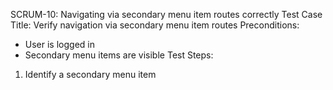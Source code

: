 SCRUM-10: Navigating via secondary menu item routes correctly
Test Case Title: Verify navigation via secondary menu item routes
Preconditions:
- User is logged in
- Secondary menu items are visible
Test Steps:
1. Identify a secondary menu item <title>
2. Click on the <title> menu item
Expected Result:
- The router navigates to <url>
- The item <title> has the "selected" active class

SCRUM-9: Navigating via primary menu item routes correctly and sets active state
Test Case Title: Verify navigation and active state of primary menu items
Preconditions:
- User is logged in
- Primary menu items with icons are visible
Test Steps:
1. Identify a primary menu item <title> with icon <icon>
2. Click on the <title> menu item
Expected Result:
- The router navigates to <url>
- The menu item <title> has the "selected" active class
- All other menu items do not have the "selected" class
- On mobile, the menu closes after navigation and focus moves to the main page heading

SCRUM-8: Switching between breakpoints recalculates the layout
Test Case Title: Verify layout recalculation on breakpoint changes
Preconditions:
- App is open on a large screen
Test Steps:
1. Shrink viewport below the lg breakpoint
2. Expand viewport back to ≥ lg breakpoint
Expected Result:
- Menu switches to overlay mode without layout breakage when shrunk below lg breakpoint
- Menu returns to persistent mode when expanded back to ≥ lg breakpoint

SCRUM-7: Menu behaves as overlay on small screens
Test Case Title: Verify overlay menu behavior on small screens
Preconditions:
- Viewport width is less than the lg breakpoint
Test Steps:
1. Load the app
2. Open the menu
3. Close the menu
Expected Result:
- Menu is hidden by default when app loads
- Opening the menu displays it as an overlay
- Closing the menu returns focus to the previously focused element

SCRUM-6: Split-pane shows persistent menu on large screens
Test Case Title: Verify persistent menu in split-pane layout on large screens
Preconditions:
- Viewport width is ≥ the lg breakpoint
Test Steps:
1. Load the app with large screen viewport
Expected Result:
- Menu is visible as a persistent left pane
- Main content renders in the "main-content" outlet without overlaying the menu,